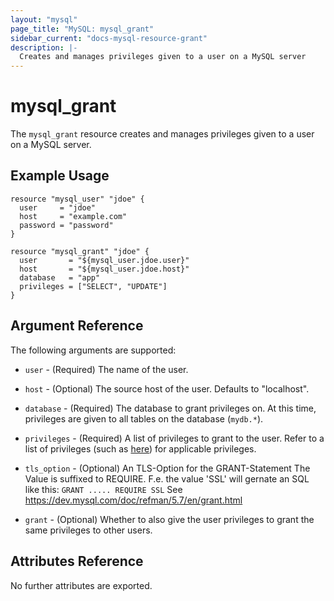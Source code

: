 ```yaml
---
layout: "mysql"
page_title: "MySQL: mysql_grant"
sidebar_current: "docs-mysql-resource-grant"
description: |-
  Creates and manages privileges given to a user on a MySQL server
---
```


# mysql\_grant

The ``mysql_grant`` resource creates and manages privileges given to
a user on a MySQL server.

## Example Usage

```hcl
resource "mysql_user" "jdoe" {
  user     = "jdoe"
  host     = "example.com"
  password = "password"
}

resource "mysql_grant" "jdoe" {
  user       = "${mysql_user.jdoe.user}"
  host       = "${mysql_user.jdoe.host}"
  database   = "app"
  privileges = ["SELECT", "UPDATE"]
}
```

## Argument Reference

The following arguments are supported:

* `user` - (Required) The name of the user.

* `host` - (Optional) The source host of the user. Defaults to "localhost".

* `database` - (Required) The database to grant privileges on. At this time,
  privileges are given to all tables on the database (`mydb.*`).

* `privileges` - (Required) A list of privileges to grant to the user. Refer
  to a list of privileges (such as
  [here](https://dev.mysql.com/doc/refman/5.5/en/grant.html)) for applicable
  privileges.

* `tls_option` - (Optional) An TLS-Option for the GRANT-Statement
  The Value is suffixed to REQUIRE. F.e. the value 'SSL' will
  gernate an SQL like this: `GRANT ..... REQUIRE SSL`
  See https://dev.mysql.com/doc/refman/5.7/en/grant.html

* `grant` - (Optional) Whether to also give the user privileges to grant
  the same privileges to other users.

## Attributes Reference

No further attributes are exported.
